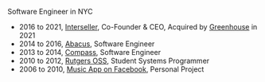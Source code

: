 Software Engineer in NYC

* 2016 to 2021, [Interseller](https://www.interseller.io), Co-Founder & CEO, Acquired by [Greenhouse](https://greenhouse.com) in 2021
* 2014 to 2016, [Abacus](https://abacus.com), Software Engineer
* 2013 to 2014, [Compass](https://compass.com), Software Engineer
* 2010 to 2012, [Rutgers OSS](https://oss.rutgers.edu), Student Systems Programmer
* 2006 to 2010, [Music App on Facebook](/projects/music), Personal Project
